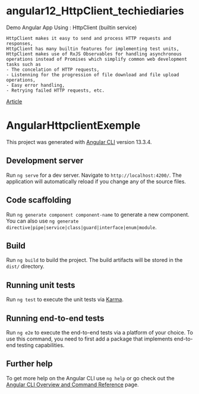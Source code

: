 # angular12_HttpClient_techiediaries

Demo Angular App Using : HttpClient (builtin service)


    HttpClient makes it easy to send and process HTTP requests and responses,
    HttpClient has many builtin features for implementing test units,
    HttpClient makes use of RxJS Observables for handling asynchronous operations instead of Promises which simplify common web development tasks such as
    - The concelation of HTTP requests,
    - Listenning for the progression of file download and file upload operations,
    - Easy error handling,
    - Retrying failed HTTP requests, etc.

[Article](https://www.techiediaries.com/angular-tutorial/)






# AngularHttpclientExemple

This project was generated with [Angular CLI](https://github.com/angular/angular-cli) version 13.3.4.

## Development server

Run `ng serve` for a dev server. Navigate to `http://localhost:4200/`. The application will automatically reload if you change any of the source files.

## Code scaffolding

Run `ng generate component component-name` to generate a new component. You can also use `ng generate directive|pipe|service|class|guard|interface|enum|module`.

## Build

Run `ng build` to build the project. The build artifacts will be stored in the `dist/` directory.

## Running unit tests

Run `ng test` to execute the unit tests via [Karma](https://karma-runner.github.io).

## Running end-to-end tests

Run `ng e2e` to execute the end-to-end tests via a platform of your choice. To use this command, you need to first add a package that implements end-to-end testing capabilities.

## Further help

To get more help on the Angular CLI use `ng help` or go check out the [Angular CLI Overview and Command Reference](https://angular.io/cli) page.
